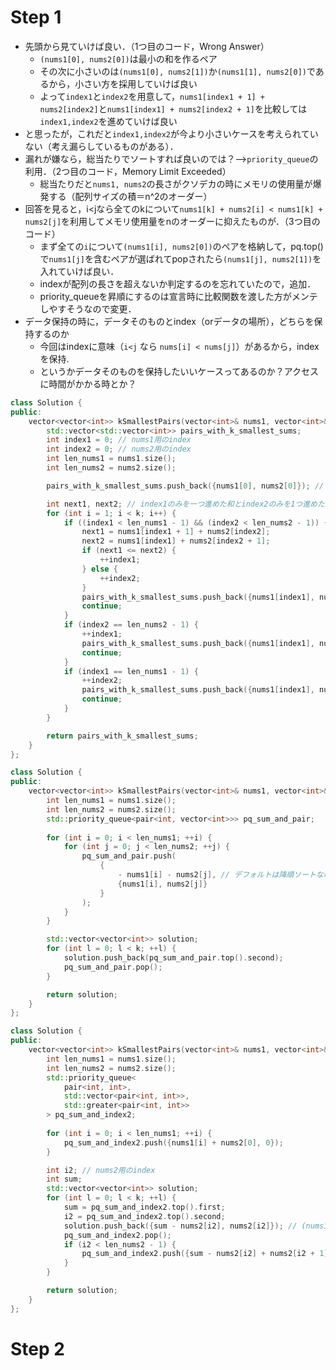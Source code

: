 # Step 1
- 先頭から見ていけば良い．（1つ目のコード，Wrong Answer）
  - `(nums1[0], nums2[0])`は最小の和を作るペア
  - その次に小さいのは`(nums1[0], nums2[1])`か`(nums1[1], nums2[0])`であるから，小さい方を採用していけば良い
  - よって`index1`と`index2`を用意して，`nums1[index1 + 1] + nums2[index2]`と`nums1[index1] + nums2[index2 + 1]`を比較しては`index1,index2`を進めていけば良い
- と思ったが，これだと`index1,index2`が今より小さいケースを考えられていない（考え漏らしているものがある）．
- 漏れが嫌なら，総当たりでソートすれば良いのでは？-->`priority_queue`の利用．（2つ目のコード，Memory Limit Exceeded）
  - 総当たりだと`nums1, nums2`の長さがクソデカの時にメモリの使用量が爆発する（配列サイズの積＝n^2のオーダー）
- 回答を見ると，i<jなら全てのkについて`nums1[k] + nums2[i] < nums1[k] + nums2[j]`を利用してメモリ使用量をnのオーダーに抑えたものが．（3つ目のコード）
  - まず全ての`i`について`(nums1[i], nums2[0])`のペアを格納して，pq.top()で`nums1[j]`を含むペアが選ばれてpopされたら`(nums1[j], nums2[1])`を入れていけば良い．
  - indexが配列の長さを超えないか判定するのを忘れていたので，追加．
  - priority_queueを昇順にするのは宣言時に比較関数を渡した方がメンテしやすそうなので変更．
- データ保持の時に，データそのものとindex（orデータの場所），どちらを保持するのか
  - 今回はindexに意味（`i<j` なら `nums[i] < nums[j]`）があるから，indexを保持.
  - というかデータそのものを保持したいいケースってあるのか？アクセスに時間がかかる時とか？
```c++:from_top.cpp
class Solution {
public:
    vector<vector<int>> kSmallestPairs(vector<int>& nums1, vector<int>& nums2, int k) {
        std::vector<std::vector<int>> pairs_with_k_smallest_sums;
        int index1 = 0; // nums1用のindex
        int index2 = 0; // nums2用のindex
        int len_nums1 = nums1.size();
        int len_nums2 = nums2.size();

        pairs_with_k_smallest_sums.push_back({nums1[0], nums2[0]}); // 確定で最小なので追加

        int next1, next2; // index1のみを一つ進めた和とindex2のみを1つ進めた和
        for (int i = 1; i < k; i++) {
            if ((index1 < len_nums1 - 1) && (index2 < len_nums2 - 1)) {
                next1 = nums1[index1 + 1] + nums2[index2];
                next2 = nums1[index1] + nums2[index2 + 1];
                if (next1 <= next2) {
                    ++index1;
                } else {
                    ++index2;
                }
                pairs_with_k_smallest_sums.push_back({nums1[index1], nums2[index2]});
                continue;
            }
            if (index2 == len_nums2 - 1) {
                ++index1;
                pairs_with_k_smallest_sums.push_back({nums1[index1], nums2[index2]});
                continue;
            }
            if (index1 == len_nums1 - 1) {
                ++index2;
                pairs_with_k_smallest_sums.push_back({nums1[index1], nums2[index2]});
                continue;
            }
        }

        return pairs_with_k_smallest_sums; 
    }
};
```
```c++:priority_queue.cpp
class Solution {
public:
    vector<vector<int>> kSmallestPairs(vector<int>& nums1, vector<int>& nums2, int k) {
        int len_nums1 = nums1.size();
        int len_nums2 = nums2.size();
        std::priority_queue<pair<int, vector<int>>> pq_sum_and_pair;
        
        for (int i = 0; i < len_nums1; ++i) {
            for (int j = 0; j < len_nums2; ++j) {
                pq_sum_and_pair.push(
                    {
                        - nums1[i] - nums2[j], // デフォルトは降順ソートなので負で格納．
                        {nums1[i], nums2[j]} 
                    }
                );
            }
        }

        std::vector<vector<int>> solution;
        for (int l = 0; l < k; ++l) {
            solution.push_back(pq_sum_and_pair.top().second);
            pq_sum_and_pair.pop();
        }

        return solution;
    }
};
```
```c++
class Solution {
public:
    vector<vector<int>> kSmallestPairs(vector<int>& nums1, vector<int>& nums2, int k) {
        int len_nums1 = nums1.size();
        int len_nums2 = nums2.size();
        std::priority_queue<
            pair<int, int>,
            std::vector<pair<int, int>>,
            std::greater<pair<int, int>>
        > pq_sum_and_index2;
        
        for (int i = 0; i < len_nums1; ++i) {
            pq_sum_and_index2.push({nums1[i] + nums2[0], 0});
        }

        int i2; // nums2用のindex
        int sum;
        std::vector<vector<int>> solution;
        for (int l = 0; l < k; ++l) {
            sum = pq_sum_and_index2.top().first;
            i2 = pq_sum_and_index2.top().second;
            solution.push_back({sum - nums2[i2], nums2[i2]}); // (nums1[i1], nums2[i2])を追加．
            pq_sum_and_index2.pop();
            if (i2 < len_nums2 - 1) {
                pq_sum_and_index2.push({sum - nums2[i2] + nums2[i2 + 1], i2 + 1});
            }
        }

        return solution;
    }
};
```



# Step 2
